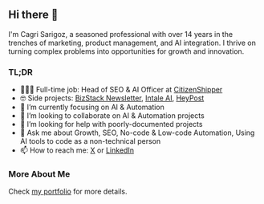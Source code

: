 ## Hi there 👋

I'm Cagri Sarigoz, a seasoned professional with over 14 years in the trenches of marketing, product management, and AI integration. I thrive on turning complex problems into opportunities for growth and innovation.

### TL;DR

- 🧑🏻‍💻 Full-time job: Head of SEO & AI Officer at [CitizenShipper](https://github.com/citizenshipper)
- 🤓 Side projects: [BizStack Newsletter](https://newsletter.bizstack.tech/subscribe), [Intale AI](https://intale.ai/), [HeyPost](https://websitetosocialpost.com/)
- 🌱 I’m currently focusing on AI & Automation
- 👯 I’m looking to collaborate on AI & Automation projects
- 🤔 I’m looking for help with poorly-documented projects
- 💬 Ask me about Growth, SEO, No-code & Low-code Automation, Using AI tools to code as a non-technical person
- 📫 How to reach me: [X](https://twitter.com/intent/follow?ref_src=twterm^follow|twgr^cagrisarigoz&region=follow_link&screen_name=cagrisarigoz) or [LinkedIn](https://www.linkedin.com/in/cagrisarigoz)

### More About Me

Check [my portfolio](https://cagrisarigoz.com/portfolio/) for more details.
